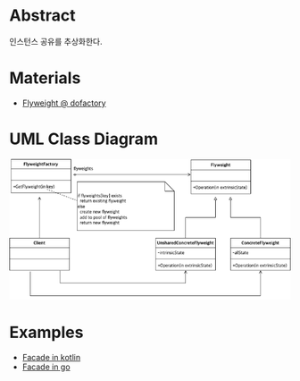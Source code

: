 # Abstract

인스턴스 공유를 추상화한다.

# Materials

* [Flyweight @ dofactory](https://www.dofactory.com/net/flyweight-design-pattern)

# UML Class Diagram

![](flyweight.drawio.png)

# Examples

* [Facade in kotlin](/kotlin/kotlin_design_pattern/flyweight.md)
* [Facade in go](/golang/go_design_pattern/flyweight.md)

